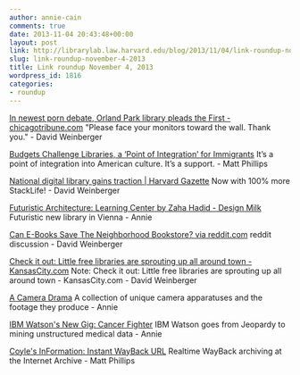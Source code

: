 ```yaml
---
author: annie-cain
comments: true
date: 2013-11-04 20:43:48+00:00
layout: post
link: http://librarylab.law.harvard.edu/blog/2013/11/04/link-roundup-november-4-2013/
slug: link-roundup-november-4-2013
title: Link roundup November 4, 2013
wordpress_id: 1816
categories:
- roundup
---
```


[In newest porn debate, Orland Park library pleads the First - chicagotribune.com](http://www.chicagotribune.com/news/local/breaking/chi-library-cites-first-amendment-in-allowing-web-access-to-porn-20131104,0,7232644.story?track=rss)
"Please face your monitors toward the wall. Thank you." - David Weinberger

[Budgets Challenge Libraries, a ‘Point of Integration’ for Immigrants](http://www.nytimes.com/2013/10/28/nyregion/budgets-challenge-libraries-a-point-of-integration-for-immigrants.html?_r=0)
It’s a point of integration into American culture. It’s a support. - Matt Phillips

[National digital library gains traction | Harvard Gazette](http://news.harvard.edu/gazette/story/2013/10/national-digital-library-gains-traction/)
Now with 100% more StackLife! - David Weinberger

[Futuristic Architecture: Learning Center by Zaha Hadid - Design Milk](http://design-milk.com/vienna-university-library-learning-centre-zaha-hadid/)
Futuristic new library in Vienna - Annie

[Can E-Books Save The Neighborhood Bookstore? via reddit.com](http://www.reddit.com/tb/1pj42l)
reddit discussion - David Weinberger

[Check it out: Little free libraries are sprouting up all around town - KansasCity.com](http://www.kansascity.com/2013/10/27/4576724/whats-that-strange-box-in-your.html)
Note: Check it out: Little free libraries are sprouting up all around town - KansasCity.com - David Weinberger

[A Camera Drama](http://vimeo.com/channels/staffpicks/62869207)
A collection of unique camera apparatuses and the footage they produce - Annie

[IBM Watson's New Gig: Cancer Fighter](http://www.informationweek.com/healthcare/clinical-systems/ibm-watsons-new-gig-cancer-fighter-at-md/240162833)
IBM Watson goes from Jeopardy to mining unstructured medical data - Annie

[Coyle's InFormation: Instant WayBack URL](http://kcoyle.blogspot.com/2013/10/instant-wayback-url.html)
Realtime WayBack archiving at the Internet Archive - Matt Phillips
